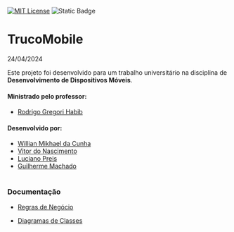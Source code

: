 [![MIT License](https://img.shields.io/badge/License-MIT-green.svg)](https://choosealicense.com/licenses/mit/)  ![Static Badge](https://img.shields.io/badge/Cat%C3%B3lica%20SC-%239B1536)




# TrucoMobile

24/04/2024

Este projeto foi desenvolvido para um trabalho universitário na disciplina de **Desenvolvimento de Dispositivos Móveis**.

#### Ministrado pelo professor:

- [Rodrigo Gregori Habib](https://www.linkedin.com/in/rodrigo-gregori/)


#### Desenvolvido por:

- [Willian Mikhael da Cunha](https://www.linkedin.com/in/willianmikhael/)
- [Vitor do Nascimento](https://www.linkedin.com/in/vitor-do-nascimento-126b73253/)
- [Luciano Preis](https://www.linkedin.com/in/luciano-preis-069b3a19b/)
- [Guilherme Machado]()

  
#

### Documentação

- [Regras de Negócio](https://drive.google.com/file/d/13zkg32jA1WFhSxgHXKlqNQ8zDUSdr5ho/view?usp=sharing)

- [Diagramas de Classes](https://drive.google.com/file/d/13zkg32jA1WFhSxgHXKlqNQ8zDUSdr5ho/view?usp=sharing)
